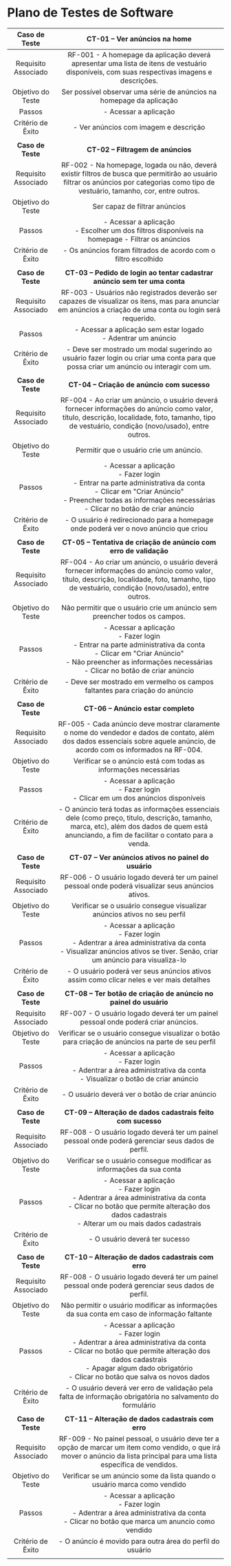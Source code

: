# Plano de Testes de Software
 
| **Caso de Teste** 	| **CT-01 – Ver anúncios na home** 	|
|:---:	|:---:	|
|	Requisito Associado 	| 	RF-001 - A homepage da aplicação deverá apresentar uma lista de itens de vestuário disponíveis, com suas respectivas imagens e descrições. |
| Objetivo do Teste 	| Ser possível observar uma série de anúncios na homepage da aplicação |
| Passos 	| - Acessar a aplicação |
|Critério de Êxito | - Ver anúncios com imagem e descrição |
|  	|  	|
| **Caso de Teste** 	| **CT-02 – Filtragem de anúncios**	|
|Requisito Associado | RF-002	- Na homepage, logada ou não, deverá existir filtros de busca que permitirão ao usuário filtrar os anúncios por categorias como tipo de vestuário, tamanho, cor, entre outros. |
| Objetivo do Teste 	| Ser capaz de filtrar anúncios |
| Passos 	| - Acessar a aplicação <br> - Escolher um dos filtros disponíveis na homepage - Filtrar os anúncios |
|Critério de Êxito | - Os anúncios foram filtrados de acordo com o filtro escolhido |
|  	|  	|
| **Caso de Teste** 	| **CT-03 – Pedido de login ao tentar cadastrar anúncio sem ter uma conta**	|
|Requisito Associado | RF-003	- Usuários não registrados deverão ser capazes de visualizar os itens, mas para anunciar em anúncios a criação de uma conta ou login será requerido. |
| Passos 	| - Acessar a aplicação sem estar logado<br> - Adentrar um anúncio<br> |
|Critério de Êxito | - Deve ser mostrado um modal sugerindo ao usuário fazer login ou criar uma conta para que possa criar um anúncio ou interagir com um. |
|  	|  	|
| **Caso de Teste** 	| **CT-04 – Criação de anúncio com sucesso**	|
|Requisito Associado | RF-004	- Ao criar um anúncio, o usuário deverá fornecer informações do anúncio como valor, título, descrição, localidade, foto, tamanho, tipo de vestuário, condição (novo/usado), entre outros. |
| Objetivo do Teste 	| Permitir que o usuário crie um anúncio. |
| Passos 	| - Acessar a aplicação<br> - Fazer login<br> - Entrar na parte administrativa da conta<br> - Clicar em "Criar Anúncio"<br> - Preencher todas as informações necessárias<br> - Clicar no botão de criar anúncio<br> |
|Critério de Êxito | - O usuário é redirecionado para a homepage onde poderá ver o novo anúncio que criou |
|  	|  	|
| **Caso de Teste** 	| **CT-05 – Tentativa de criação de anúncio com erro de validação**	|
|Requisito Associado | RF-004	- Ao criar um anúncio, o usuário deverá fornecer informações do anúncio como valor, título, descrição, localidade, foto, tamanho, tipo de vestuário, condição (novo/usado), entre outros. |
| Objetivo do Teste 	| Não permitir que o usuário crie um anúncio sem preencher todos os campos. |
| Passos 	| - Acessar a aplicação<br> - Fazer login<br> - Entrar na parte administrativa da conta<br> - Clicar em "Criar Anúncio"<br> - Não preencher as informações necessárias<br> - Clicar no botão de criar anúncio<br> |
|Critério de Êxito | - Deve ser mostrado em vermelho os campos faltantes para criação do anúncio |
|  	|  	|
| **Caso de Teste** 	| **CT-06 – Anúncio estar completo**	|
|Requisito Associado | RF-005	- Cada anúncio deve mostrar claramente o nome do vendedor e dados de contato, além dos dados essenciais sobre aquele anúncio, de acordo com os informados na RF-004. |
| Objetivo do Teste 	| Verificar se o anúncio está com todas as informações necessárias |
| Passos 	| - Acessar a aplicação<br> - Fazer login<br> - Clicar em um dos anúncios disponíveis<br> |
|Critério de Êxito | - O anúncio terá todas as informações essenciais dele (como preço, titulo, descrição, tamanho, marca, etc), além dos dados de quem está anunciando, a fim de facilitar o contato para a venda. |
|  	|  	|
| **Caso de Teste** 	| **CT-07 – Ver anúncios ativos no painel do usuário**	|
|Requisito Associado | RF-006	- O usuário logado deverá ter um painel pessoal onde poderá visualizar seus anúncios ativos. |
| Objetivo do Teste 	| Verificar se o usuário consegue visualizar anúncios ativos no seu perfil|
| Passos 	| - Acessar a aplicação<br> - Fazer login<br> - Adentrar a área administrativa da conta<br> - Visualizar anúncios ativos se tiver. Senão, criar um anúncio para visualiza-lo<br> |
|Critério de Êxito | - O usuário poderá ver seus anúncios ativos assim como clicar neles e ver mais detalhes |
|  	|  	|
| **Caso de Teste** 	| **CT-08 – Ter botão de criação de anúncio no painel do usuário**	|
|Requisito Associado | RF-007	- O usuário logado deverá ter um painel pessoal onde poderá criar anúncios. |
| Objetivo do Teste 	| Verificar se o usuário consegue visualizar o botão para criação de anúncios na parte de seu perfil|
| Passos 	| - Acessar a aplicação<br> - Fazer login<br> - Adentrar a área administrativa da conta<br> - Visualizar o botão de criar anúncio<br> |
|Critério de Êxito | - O usuário deverá ver o botão de criar anúncio |
|  	|  	|
| **Caso de Teste** 	| **CT-09 – Alteração de dados cadastrais feito com sucesso**	|
|Requisito Associado | RF-008	- O usuário logado deverá ter um painel pessoal onde poderá gerenciar seus dados de perfil. |
| Objetivo do Teste 	| Verificar se o usuário consegue modificar as informações da sua conta|
| Passos 	| - Acessar a aplicação<br> - Fazer login<br> - Adentrar a área administrativa da conta<br> - Clicar no botão que permite alteração dos dados cadastrais<br> - Alterar um ou mais dados cadastrais<br> |
|Critério de Êxito | - O usuário deverá ter sucesso |
|  	|  	|
| **Caso de Teste** 	| **CT-10 – Alteração de dados cadastrais com erro**	|
|Requisito Associado | RF-008	- O usuário logado deverá ter um painel pessoal onde poderá gerenciar seus dados de perfil. |
| Objetivo do Teste 	| Não permitir o usuário modificar as informações da sua conta em caso de informação faltante |
| Passos 	| - Acessar a aplicação<br> - Fazer login<br> - Adentrar a área administrativa da conta<br> - Clicar no botão que permite alteração dos dados cadastrais<br> - Apagar algum dado obrigatório<br>- Clicar no botão que salva os novos dados<br> |
|Critério de Êxito | - O usuário deverá ver erro de validação pela falta de informação obrigatória no salvamento do formulário |
|  	|  	|
| **Caso de Teste** 	| **CT-11 – Alteração de dados cadastrais com erro**	|
|Requisito Associado | RF-009	- No painel pessoal, o usuário deve ter a opção de marcar um item como vendido, o que irá mover o anúncio da lista principal para uma lista específica de vendidos. |
| Objetivo do Teste 	| Verificar se um anúncio some da lista quando o usuário marca como vendido|
| Passos 	| - Acessar a aplicação<br> - Fazer login<br> - Adentrar a área administrativa da conta<br> - Clicar no botão que marca um anuncio como vendido<br> |
|Critério de Êxito | - O anúncio é movido para outra área do perfil do usuário |
|  	|  	|

